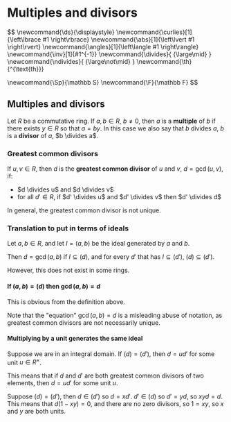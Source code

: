 # Multiples and divisors

$$
\newcommand{\ds}{\displaystyle}
\newcommand{\curlies}[1]{\left\lbrace #1 \right\rbrace}
\newcommand{\abs}[1]{\left\lvert #1 \right\rvert}
\newcommand{\angles}[1]{\left\langle #1 \right\rangle}
\newcommand{\inv}[1]{#1^{-1}}
\newcommand{\divides}{ {\large\mid} }
\newcommand{\ndivides}{ {\large\not\mid} }
\newcommand{\th}{^{\text{th}}}

\newcommand{\Sp}{\mathbb S}
\newcommand{\F}{\mathbb F}
$$

## Multiples and divisors

Let $R$ be a commutative ring. If $a, b \in R$, $b \neq 0$, then $a$ is a **multiple** of $b$ if there exists $y \in R$ so that $a = by$. In this case we also say that $b$ divides $a$, $b$ is a **divisor** of $a$, $b \divides a$.

### Greatest common divisors

If $u, v \in R$, then $d$ is the **greatest common divisor** of $u$ and $v$, $d = \gcd(u, v)$, if:

- $d \divides u$ and $d \divides v$
- for all $d' \in R$, if $d' \divides u$ and $d' \divides v$ then $d' \divides d$

In general, the greatest common divisor is not unique.

### Translation to put in terms of ideals

Let $a, b \in R$, and let $I = (a, b)$ be the ideal generated by $a$ and $b$.

Then $d = \gcd(a, b)$ if $I \subseteq (d)$, and for every $d'$ that has $I \subseteq (d')$, $(d) \subseteq (d')$.

However, this does not exist in some rings.

#### If $(a, b) = (d)$ then $\gcd(a, b) = d$

This is obvious from the definition above.

Note that the "equation" $\gcd(a, b) = d$ is a misleading abuse of notation, as greatest common divisors are not necessarily unique.

#### Multiplying by a unit generates the same ideal

Suppose we are in an integral domain. If $(d) = (d')$, then $d = ud'$ for some unit $u \in R^\times$.

This means that if $d$ and $d'$ are both greatest common divisors of two elements, then $d = ud'$ for some unit $u$.

Suppose $(d) = (d')$, then $d \in (d')$ so $d = xd'$. $d' \in (d)$ so $d' = yd$, so $xyd = d$. This means that $d (1 - xy) = 0$, and there are no zero divisors, so $1 = xy$, so $x$ and $y$ are both units.


